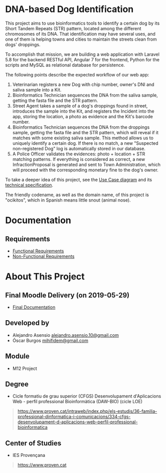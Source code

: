 # DNA-based Dog Identification

This project aims to use bioinformatics tools to identify a certain dog by its Short Tandem Repeats (STR) pattern, located among the different chromosomes of its DNA. That identification may have several uses, and one of them is helping towns and cities to maintain the streets clean from dogs' droppings.

To accomplish that mission, we are building a web application with Laravel 5.8 for the backend RESTful API, Angular 7 for the frontend, Python for the scripts and MySQL as relational database for persistence.

The following points describe the expected workflow of our web app:

1. Veterinarian registers a new Dog with chip number, owner's DNI and saliva sample into a Kit.
2. Bioinformatics Technician sequences the DNA from the saliva sample, getting the fasta file and the STR pattern.
3. Street Agent takes a sample of a dog's droppings found in street, introduces the sample into the Kit, and registers the Incident into the app, storing the location, a photo as evidence and the Kit's barcode number.
4. Bioinformatics Technician sequences the DNA from the droppings sample, getting the fasta file and the STR pattern, which will reveal if it matches with some existing saliva sample. This method allows us to uniquely identify a certain dog. If there is no match, a new "Suspected non-registered Dog" log is automatically stored in our database.
5. A Police Officer validates the evidences: photo + location + STR matching patterns. If everything is considered as correct, a new InfractionProposal is generated and sent to Town Administration, which will proceed with the corresponding monetary fine to the dog's owner.

To take a deeper idea of this project, see the [Use Case diagram](docs/01-delivery1/use-case-diagram.png) and its [technical specification](docs/01-delivery1/use-case-specification.pdf).

The friendly codename, as well as the domain name, of this project is "ocikitos", which in Spanish means little snout (animal nose).

# Documentation

## Requirements
- [Functional Requirements](docs/00-project-proposal/requirements/functional-requirements.md)
- [Non-Functional Requirements](docs/00-project-proposal/requirements/non-functional-requirements.md)

# About This Project

## Final Moodle Delivery (on 2019-05-29)
- [Final Documentation](docs/03-final-delivery/final-documentation.pdf)

## Developed by
- Alejandro Asensio <alejandro.asensio.10@gmail.com>
- Óscar Burgos <mihifidem@gmail.com>

## Module
- M12 Project

## Degree
- Cicle formatiu de grau superior (CFGS) Desenvolupament d'Aplicacions Web - perfil professional Bioinformàtica (DAW-BIO) (cicle LOE)
> <https://www.proven.cat/intraweb/index.php/els-estudis/36-familia-professional-dinformatica-i-comunicacions/334-cfgs-desenvolupament-d-aplicacions-web-perfil-professional-bioinformatica>

## Center of Studies
- IES Provençana
> https://www.proven.cat

